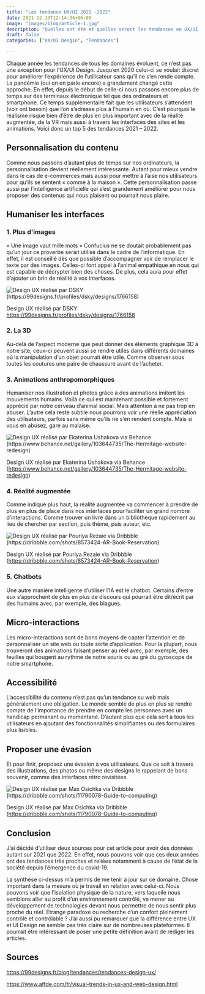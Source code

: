 ```yaml
---
title: "Les tendance UX/UI 2021 -2022"
date: 2021-12-13T12:14:34+06:00
image: "images/blog/article-1.jpg"
description: "Quelles ont été et quelles seront les tendances en UX/UI Design en 2021 et 2022?"
draft: false
categories: ["UX/UI Desgin", "Tendances"]

---
```


Chaque année les tendances de tous les domaines évoluent, ce n’est pas une exception pour l’UX/UI Design. Jusqu’en 2020 celui-ci se voulait discret pour améliorer l’expérience de l’utilisateur sans qu’il ne s’en rende compte.
La pandémie (oui on en parle encore) a grandement changé cette approche. En effet, depuis le début de celle-ci nous passons encore plus de temps sur des terminaux électronique tel que des ordinateurs et smartphone. Ce temps supplémentaire fait que les utilisateurs s’attendent (voir ont besoin) que l’on s’adresse plus à l’humain en où. C’est pourquoi le réalisme risque bien d’être de plus en plus important avec de la réalité augmentée, de la VR mais aussi à travers les interfaces des sites et les animations. Voici donc un top 5 des tendances 2021 – 2022.

## Personnalisation du contenu
Comme nous passons d’autant plus de temps sur nos ordinateurs, la personnalisation devient réellement intéressante. Autant pour mieux vendre dans le cas de e-commerces mais aussi pour mettre à l’aise nos utilisateurs pour qu’ils se sentent « comme à la maison ».
Cette personnalisation passe aussi par l’intelligence artificielle qui s’est grandement améliorer pour nous proposer des contenus qui nous plaisent ou pourrait nous plaire.

## Humaniser les interfaces
### 1. Plus d'images
« Une image vaut mille mots » Confucius ne se doutait probablement pas qu’un jour ce proverbe serait utilisé dans le cadre de l’informatique. En effet, il est conseillé dès que possible d’accompagner voir de remplacer le texte par des images. Celles-ci font appel à l’animal empathique en nous qui est capable de décrypter bien des choses. De plus, cela aura pour effet d’ajouter un brin de réalité à vos interfaces.

![Design UX réalisé par DSKY (https://99designs.fr/profiles/dsky/designs/1766158)](/LabVeilTec-Hugo_website/blog/article-1-img1.jpg) 

Design UX réalisé par DSKY https://99designs.fr/profiles/dsky/designs/1766158

### 2. La 3D
Au-delà de l’aspect moderne que peut donner des éléments graphique 3D à notre site, ceux-ci peuvent aussi se rendre utiles dans différents domaines où la manipulation d’un objet pourrait être utile. Comme observer sous toutes les coutures une paire de chaussure avant de l’acheter.

### 3. Animations anthropomorphiques
Humaniser nos illustration et photos grâce à des animations imitent les mouvements humains. Voilà ce qui est maintenant possible et fortement apprécié par notre cerveau d’animal social. Mais attention à ne pas trop en abuser. L’autre cela reste subtile nous pourrons voir une réelle appréciation des utilisateurs, parfois sans même qu’ils ne s’en rendent compte. Mais si vous en abusez, gare au malaise.

![Design UX réalisé par Ekaterina Ushakova via Behance (https://www.behance.net/gallery/103644735/The-Hermitage-website-redesign)](/LabVeilTec-Hugo_website/blog/article-1-img2.gif) 

Design UX réalisé par Ekaterina Ushakova via Behance (https://www.behance.net/gallery/103644735/The-Hermitage-website-redesign)

### 4. Réalité augmentée
Comme indiqué plus haut, la réalité augmentée va commencer à prendre de plus en plus de place dans nos interfaces pour faciliter un grand nombre d’interactions. Comme trouver un livre dans un bibliothèque rapidement au lieu de chercher par section, puis thème, puis auteur, etc.

![Design UX réalisé par Pouriya Rezaie via Dribbble (https://dribbble.com/shots/8573424-AR-Book-Reservation)](/LabVeilTec-Hugo_website/blog/article-1-img3.png) 

Design UX réalisé par Pouriya Rezaie via Dribbble (https://dribbble.com/shots/8573424-AR-Book-Reservation)

### 5. Chatbots
Une autre manière intelligente d’utiliser l’IA est le chatbot. Certains d’entre eux s’approchent de plus en plus de discours qui pourrait être dit/écrit par des humains avec, par exemple, des blagues.

## Micro-interactions
Les micro-interactions sont de bons moyens de capter l’attention et de personnaliser un site web ou toute sorte d’application. Pour la plupart, nous trouveront des animations faisant penser au réel avec, par exemple, des feuilles qui bougent au rythme de notre souris ou au gré du gyroscope de notre smartphone.

## Accessibilité
L’accessibilité du contenu n’est pas qu’un tendance su web mais généralement une obligation. Le monde semble de plus en plus se rendre compte de l’importance de prendre en compte les personnes avec un handicap permanant ou momentané. D’autant plus que cela sert à tous les utilisateurs en ajoutant des fonctionnalités simplifiantes ou des formulaires plus lisibles.

## Proposer une évasion
Et pour finir, proposez une évasion à vos utilisateurs. Que ce soit à travers des illustrations, des photos ou même des designs le rappelant de bons souvenir, comme des interfaces rétro revisitées.

![Design UX réalisé par Max Osichka via Dribbble (https://dribbble.com/shots/11790078-Guide-to-computing)](/LabVeilTec-Hugo_website/blog/article-1-img4.png) 

Design UX réalisé par Max Osichka via Dribbble (https://dribbble.com/shots/11790078-Guide-to-computing)

## Conclusion
J’ai décidé d’utiliser deux sources pour cet article pour avoir des données autant sur 2021 que 2022. En effet, nous pouvons voir que ces deux années ont des tendances très proches et reliées notamment à cause de l’état de la société depuis l’émergence du covid-19.

La synthèse ci-dessus m’a permis de me tenir à jour sur ce domaine. Chose important dans la mesure où je travail en relation avec celui-ci. 
Nous pouvons voir que l’isolation physique de la nature, vers laquelle nous semblons aller au profit d’un environnement contrôlé, va mener au développement de technologies devant nous permettre de nous sentir plus proche du réel. Étrange paradoxe ou recherche d’un confort pleinement contrôlé et contrôlable ?
J’ai aussi pu remarquer que la différence entre UX et UI Design ne semble pas très claire sur de nombreuses plateformes. Il pourrait être intéressant de poser une petite définition avant de rédiger les articles.

## Sources
https://99designs.fr/blog/tendances/tendances-design-ux/

https://www.affde.com/fr/visual-trends-in-ux-and-web-design.html
